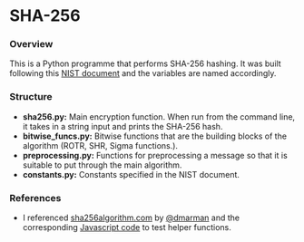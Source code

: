 # SHA-256 
### Overview
This is a Python programme that performs SHA-256 hashing. It was built following this [NIST document](https://nvlpubs.nist.gov/nistpubs/FIPS/NIST.FIPS.180-4.pdf) and the variables are named accordingly.
### Structure
- **sha256.py:** Main encryption function. When run from the command line, it takes in a string input and prints the SHA-256 hash.
- **bitwise_funcs.py:** Bitwise functions that are the building blocks of the algorithm (ROTR, SHR, Sigma functions.).
- **preprocessing.py:** Functions for preprocessing a message so that it is suitable to put through the main algorithm.
- **constants.py:** Constants specified in the NIST document.
### References
- I referenced [sha256algorithm.com](https://sha256algorithm.com/) by [@dmarman](https://github.com/dmarman) and the corresponding [Javascript code](https://github.com/dmarman/sha256algorithm/blob/main/src/classes/sha.js) to test helper functions.
